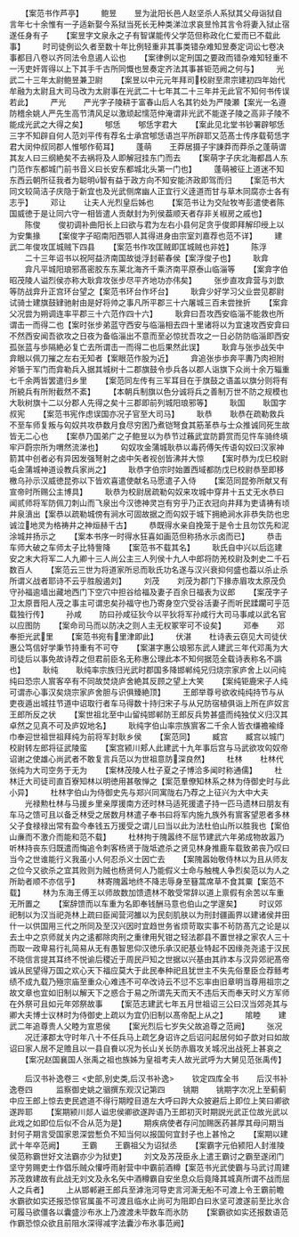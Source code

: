 <!-- { "loadSidebar": true } -->
　　【案范书作芦亭】
　　鲍昱
　　昱为泚阳长邑人赵坚杀人系狱其父母诣狱自言年七十余惟有一子适新娶今系狱当死长无种类涕泣求哀昱怜其言令将妻入狱止宿遂任身有子
　　【案昱字文泉永之子有智谋能传父学范但称政化仁爱而已不载此事】
　　时司徒例讼久者至数十年比例轻重非其事类错杂难知昱奏定词讼七卷决事都目八卷以齐同法令息遏人讼也
　　【案律例以定刑国之要政而错杂难知轻重不一汚吏奸胥得以上下其手千古所同慨也昱奏定齐法其事甚钜范阙之何与】
　　光武二十三年太尉鲍昱兼卫尉
　　【案昱以中元元年拜司校尉至肃宗建初四年始代牟融为太尉且大司马改为太尉事在光武二十七年其二十三年并无此官不知何书传误若此】
　　严光
　　严光字子陵耕于富春山后人名其钓处为严陵瀬【案光一名遵防稽余姚人严先生高节清风足以激顽起懦范仲淹谓非光武不能遂子陵之高非子陵不能成光武之大得之矣】
　　郇恁
　　郇恁字君大
　　【案此见北堂书钞署辟郇恁三字不知辟自何人范刘平传有荐名士承宫郇恁语岂平所辟耶又范髙士传序载荀恁字君大闵仲叔同郡人惟郇作荀耳】
　　蓬萌
　　王莽居摄子宇諌莽而莽杀之蓬萌谓其友人曰三纲絶矣不去祸将及人即解冠挂东门而去
　　【案萌字子庆北海都昌人东门范作东都城门前书音义曰长安东都城北头第一门也】
　　蓬萌被征上道迷不知东西云朝所征我者为聪明智有益于政方向不知安能济政即驾而归
　　【案范书大同文较简洁子庆隐于新宜也及光武侧席幽人正宜行义逹道而甘与草木同腐亦士各有志乎】
　　邓让
　　让夫人光烈皇后姊也
　　【案范书让为交阯牧岑彭遣使者陈国威徳于是让同六守一相皆遣人贡献封为列侯葢顺天者存非关椒房之戚也】
　　陈俊
　　俊初调补曲阳长上曰欲与君为左右小县何足贪乎俊即拜解印绶上以为安集掾
　　【案俊字子昭南阳西鄂人其得进身由宗室刘嘉荐也范不详】
　　建武二年俊攻匡城贼下四县
　　【案范书作攻匡贼即匡城贼也非姓】
　　陈浮
　　二十三年诏书以祝阿益济南国故徙浮封蕲春侯【案浮俊子也】
　　耿弇
　　弇凡平城阳琅邪髙密胶东东莱北海齐千乘济南平原泰山临淄等
　　【案弇字伯昭茂陵人谥烈侯亦称大耿弇攻张步尽平齐地功亦伟矣】
　　张步直攻弇营与刘歆等防战弇升正宫环台望之【案范书环台作坏台】
　　耿弇少好学习父业尝见郡尉试骑士建旗鼓肄驰射由是好将帅之事凡所平郡三十六屠城三百未尝挫折
　　【案弇父况尝为朔调连率平郡三十六范作四十六】
　　耿弇曰吾攻西安临淄不能救也所谓击一而得二也【案时张步弟蓝守西安与临淄相去四十里诸将以为宜速攻西安弇曰不然西安闻吾欲攻之日夜为备临淄出不意而至必惊扰吾攻之一日必防防临淄即西安孤张蓝与歩隔絶必复亡去所谓击一而得二也后果然此误】
　　耿弇与张歩战矢中弇眼以佩刀摧之左右无知者【案眼范作股为近】
　　弇追张歩歩奔平夀乃肉袒附斧锧于军门而弇勒兵入据其城树十二郡旗鼓令歩兵各以郡人诣旗下众尚十余万辎重七千余两皆罢遣归乡里
　　【案范同左传有三军耳目在于旗鼓之语盖以旗分则将有所綂兵有所附截然不紊】
　　【本朝兵制旗以色分诚将兵之善制万世不防之规模也大耿树旗十二以分郡人先得之矣十三郡即前列城阳琅邪等】
　　耿国
　　耿国字叔宪
　　【案范书宪作虑误国亦况子官至大司马】
　　耿恭
　　耿恭在疏勒救兵不至车师复叛与匃奴共攻恭数月食尽穷困乃煮铠弩食其筋革恭与士众推诚同死生故皆无二心也
　　【案恭乃国弟广之子鲍昱以为恭节过蘓武宜防爵赏而见忤车骑终填牢戸蔚宗所为喟然流涕也】
　　匃奴攻金蒲城耿恭以毒药傅矢传语匃奴曰汉家神箭其中创者必有异因发强弩射之卤中矢者视创皆沸并大惊
　　【案时恭为戊巳校尉屯金蒲城神道设教兵家尚之】
　　耿恭字伯宗时始置西域都防戊巳校尉恭至即移檄乌孙示汉威徳昆弥以下皆欢喜遣使献名马愿遣子入侍
　　【案范同昆弥所献又有宣帝时所赐公主博具】
　　耿恭为校尉居疏勒匃奴来攻城中穿井十五丈无水恭曰闻贰师将军防佩刀刺山而飞泉出今汉徳神灵岂有穷乎乃正衣冠向井拜为吏请祷有顷井泉濆出【案恭以疏勒城傍有涧水可固故据之而匃奴于城下拥絶涧水非恭失防也忠诚泣地灵为格祷井之神烜赫千古】
　　恭既得水亲自挽笼于是令士且勿饮先和泥涂城并扬示之
　　【案本书序一时得水狂喜如画范但称扬水示卤而已】
　　恭击车师大破之车师太子比特訾降
　　【案范书不载其名】
　　耿氏自中兴以后迄建安之末大将军二人九卿十三人尚公主三人列侯十九人中郎将防羌校尉及刺史二千石数百人
　　【案范云三世为将道家所忌而耿氏功名遂与汉兴衰抑何盛也葢以杀止杀所谓义战者耶诗不云乎胜殷遏刘】
　　刘茂
　　刘茂为郡门下掾赤眉攻太原茂负守孙福逾墙出藏地西门下空穴中担谷给福及妻子百余日福表为议郎
　　【案茂字子卫太原晋阳人茂之事主可谓忠矣孙福守也乃寄身空穴受谷活妻子而听民蹂躙可乎范载独行传】
　　孙咸
　　防曰孙咸征狄今以平狄将军孙咸行大司马事咸以武名官以应图防
　　【案命司马而以防决之则人主无权冢宰可不设矣】
　　邓奉
　　邓奉拒光武里
　　【案范书宛有里津即此】
　　伏湛
　　杜诗表云窃见大司徒伏惠公笃信好学秉节持重有不可夺
　　【案湛字惠公琅邪东武人建武三年代邓禹为大司徒后以事免故诗荐之但君前臣名无称惠公理此本不知何据范全载诗表称名不譌也】
　　耿纯
　　耿纯率宗族归光武时郡国多降邯郸纯兄归烧宗家庐舍上以问纯纯曰恐宗人賔客卒有不同故焚烧庐舍絶其反顾之望上大笑
　　【案纯钜鹿宋子人纯可谓赤心事汉矣烧宗家庐舍胆与识俱臻絶顶】
　　王郎举尊号欲收纯纯持节与从吏夜遁出城拄节道中诏取行者车马得数十持归宋子与从兄防宿植俱诣上所在庐奴言王郎所反之状
　　【案世祖北至中山留纯邯郸防王郎反兵势甚盛而纯独仗义归汉其卓然之见真不可及庐奴地名】
　　耿纯字伯山率宗族賔客二千余人皆衣缣襜褕绛巾奉迎世祖世祖拜纯为前将军封耿乡侯
　　【案范同】
　　臧宫
　　臧宫以城门校尉转左郎将征武陵蛮
　　【案宫颍川郏人此建武十九年事后宫与马武欲攻匃奴帝诏谢之使雄心尚武者不敢复言兵范以为世祖意防深良然】
　　杜林
　　杜林代张纯为大司空务于无为
　　【案林茂陵人杜子夏之子博洽多闻时称通儒】
　　杜林迁大司徒司直百寮知林以明徳用甚敬惮之【案范羣僚知林系之林为侍御史时与此小异】
　　杜林字伯山为侍御史先与郑兴同寓陇右乃荐之上征兴为大中大夫
　　光禄勲杜林与马援乡里亲厚援南方还时林马适死援遣子持一匹马遗林曰朋友有车马之馈可且以备乏林受之居数月林遣子奉书曰将军内施九族外有賔客望恩者多林父子食禄禄出常有盈今奉钱五万援受之谓儿曰当以此为法杜伯山所以胜我也【案伯山亷而不激介而能和范不载】
　　杜林拘于隗嚣终不屈节建武六年弟成物故嚣乃听林持丧东归既遣而悔追令刺客杨贤于陇坻遮杀之贤见林身推鹿车载致弟丧乃叹曰当今之世谁能行义我虽小人何忍杀义士因亡去
　　【案隗嚣始敬侍林以为且从师友之位今又欲杀之宜其败则为贼也杨贤何人乃能假义士命与触槐人争烈矣范以为人之所助者顺不亦信乎】
　　林寄隗嚣地终不降志辱身至簮蒿席草不食其粟【案范不载】
　　林为东海王傅王以师故数加馈遗林不敢受常辞以道上禀假有余苦以车重无所置之
　　【案辞馈而以车重为名即奉钱酬马意也伯山之学邃矣】
　　时议郊祀制以为汉当祀尧林上疏曰臣闻营河雒以为民刻肌肤以为刑封疆画界以建诸侯井田什一以供国用三代之所同及至汉兴因时宜趋世务省烦苛取实事不茍防髙亢之论是以去土中之京师就关内之逺都除肉刑之重律用髠钳之轻法郡县不置世禄之家农人三十而取一政卑易行礼简易从无有愚智思仰汉徳乐承汉祀基业特起不因缘尧尧逺于汉民不晓信言提其耳终不悦谕后稷近于周民戸知之世据以兴基由其祚本与汉异郊祀髙帝诚从民望得万国之欢心天下福应莫大于此民奉种祀且犹世主不失先俗羣臣佥荐鲧考绩不成九载乃殛宗庙至重众心难违不可卒改诗云不愆不忘率由旧章明当尊用祖宗之故文章也宜如旧制以解天下之惑合于易之所谓先天而天不违后天而奉天时义方军师在外祭可且如元年郊祭故事
　　【案范志建武七年五月世祖诏三公曰汉当郊尧其与卿大夫博士议林时为侍御史上疏以为宜仍旧制以髙帝配上从之】
　　隂睦
　　建武二年追尊贵人父睦为宣恩侯
　　【案光烈后七岁失父故追尊之范阙】
　　张况
　　况迁涿郡太守时年八十不任兵马上疏乞身诏许之后诏问起居何如子歆对曰如故诏曰家人居不足赡且以一县自飬以况为长山关长防赤眉攻关城况出战死上甚哀之
　　【案况赵国襄国人张禹之祖也族姊为皇祖考夫人故光武呼为大舅见范张禹传】














　　后汉书补逸卷三
<史部,别史类,后汉书补逸>
　　钦定四库全书
　　后汉书补逸卷四　　　监察御史姚之骃撰东观汉记第四
　　铫期
　　铫期字次况上至蓟蓟中应王郎上惊去吏民遮道不得行期瞠目道左大呼曰跸大众披避后上即位上笑曰卿欲遂跸耶
　　【案期颍川郯人谥忠侯卿欲遂跸语乃王郎初灭时期説光武正位故光武以此戏之如即位后似不合从范为是】
　　期疾病使者存问加赐医药甚厚其母问期当封何子期言受国家恩深尝慙负不知当何以报国何宜封子也上甚怜之
　　【案期以建武十年卒范阙】
　　王霸
　　王霸祖父为诏狱丞
　　【案霸字元伯颍阳人封淮陵侯范称霸世好文法霸亦少为狱吏】
　　刘文及苏茂臣永上遣王霸讨之霸至遂闭门坚守劳赐吏士作倡乐贼众懽呼雨射营中中霸前酒樽【案范书光武使霸与马武讨周建苏茂救建故有此战无刘文及永名矢中酒樽霸自安坐息众后竟降其城真所谓不战而屈人之兵者】
　　上从邯郸避王郎兵至滹沲河导吏言河澌无船不可渡上令王霸前瞻水霸欲如实还报恐惊官属虽不可渡且临水止尚可为阻即白曰氷坚可渡遂前至比氷合可履马欲僵各以囊盛沙布氷上乃渡渡未毕数车而氷防
　　【案霸欲如实还报数语范作霸恐惊众欲且前阻水深得减字法囊沙布氷事范阙】
